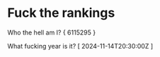 # Fuck the rankings

Who the hell am I?
{ 6115295 }

What fucking year is it?
[ 2024-11-14T20:30:00Z ]
